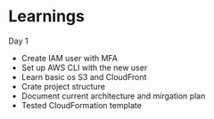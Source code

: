 # Learnings

Day 1

- Create IAM user with MFA
- Set up AWS CLI with the new user
- Learn basic os S3 and CloudFront
- Crate project structure
- Document current architecture and mirgation plan
- Tested CloudFormation template
